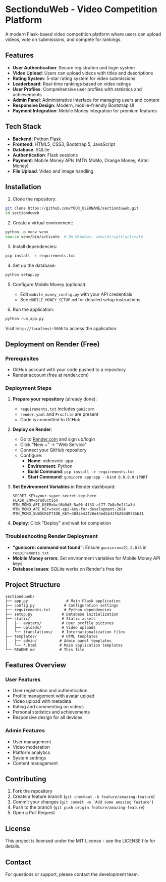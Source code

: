 # SectionduWeb - Video Competition Platform

A modern Flask-based video competition platform where users can upload videos, vote on submissions, and compete for rankings.

## Features

- **User Authentication**: Secure registration and login system
- **Video Upload**: Users can upload videos with titles and descriptions
- **Rating System**: 5-star rating system for video submissions
- **Leaderboard**: Real-time rankings based on video ratings
- **User Profiles**: Comprehensive user profiles with statistics and achievements
- **Admin Panel**: Administrative interface for managing users and content
- **Responsive Design**: Modern, mobile-friendly Bootstrap UI
- **Payment Integration**: Mobile Money integration for premium features

## Tech Stack

- **Backend**: Python Flask
- **Frontend**: HTML5, CSS3, Bootstrap 5, JavaScript
- **Database**: SQLite
- **Authentication**: Flask sessions
- **Payment**: Mobile Money APIs (MTN MoMo, Orange Money, Airtel Money)
- **File Upload**: Video and image handling

## Installation

1. Clone the repository:
```bash
git clone https://github.com/YOUR_USERNAME/sectionduweb.git
cd sectionduweb
```

2. Create a virtual environment:
```bash
python -m venv venv
source venv/bin/activate  # On Windows: venv\Scripts\activate
```

3. Install dependencies:
```bash
pip install -r requirements.txt
```

4. Set up the database:
```bash
python setup.py
```

5. Configure Mobile Money (optional):
   - Edit `mobile_money_config.py` with your API credentials
   - See `MOBILE_MONEY_SETUP.md` for detailed setup instructions

6. Run the application:
```bash
python run_app.py
```

Visit `http://localhost:5000` to access the application.

## Deployment on Render (Free)

### Prerequisites
- GitHub account with your code pushed to a repository
- Render account (free at render.com)

### Deployment Steps

1. **Prepare your repository** (already done):
   - `requirements.txt` includes `gunicorn`
   - `render.yaml` and `Procfile` are present
   - Code is committed to GitHub

2. **Deploy on Render**:
   - Go to [Render.com](https://render.com) and sign up/login
   - Click "New +" → "Web Service"
   - Connect your GitHub repository
   - Configure:
     - **Name**: videovote-app
     - **Environment**: Python
     - **Build Command**: `pip install -r requirements.txt`
     - **Start Command**: `gunicorn app:app --bind 0.0.0.0:$PORT`

3. **Set Environment Variables** in Render dashboard:
   ```
   SECRET_KEY=your-super-secret-key-here
   FLASK_ENV=production
   MTN_MOMO_API_USER=bcf6b5d8-5a06-4f33-af77-7b8c9e2f1a3d
   MTN_MOMO_API_KEY=test-api-key-for-development-2024
   MTN_MOMO_SUBSCRIPTION_KEY=4842e41f28e44ed5b43f629dd9785b41
   ```

4. **Deploy**: Click "Deploy" and wait for completion

### Troubleshooting Render Deployment

- **"gunicorn: command not found"**: Ensure `gunicorn==21.2.0` is in `requirements.txt`
- **Mobile Money errors**: Set environment variables for Mobile Money API keys
- **Database issues**: SQLite works on Render's free tier

## Project Structure

```
sectionduweb/
├── app.py                 # Main Flask application
├── config.py             # Configuration settings
├── requirements.txt      # Python dependencies
├── setup.py             # Database initialization
├── static/              # Static assets
│   ├── avatars/         # User profile pictures
│   ├── uploads/         # Video uploads
│   └── translations/    # Internationalization files
├── templates/           # HTML templates
│   ├── admin/          # Admin panel templates
│   └── *.html          # Main application templates
└── README.md           # This file
```

## Features Overview

### User Features
- User registration and authentication
- Profile management with avatar upload
- Video upload with metadata
- Rating and commenting on videos
- Personal statistics and achievements
- Responsive design for all devices

### Admin Features
- User management
- Video moderation
- Platform analytics
- System settings
- Content management

## Contributing

1. Fork the repository
2. Create a feature branch (`git checkout -b feature/amazing-feature`)
3. Commit your changes (`git commit -m 'Add some amazing feature'`)
4. Push to the branch (`git push origin feature/amazing-feature`)
5. Open a Pull Request

## License

This project is licensed under the MIT License - see the LICENSE file for details.

## Contact

For questions or support, please contact the development team.
